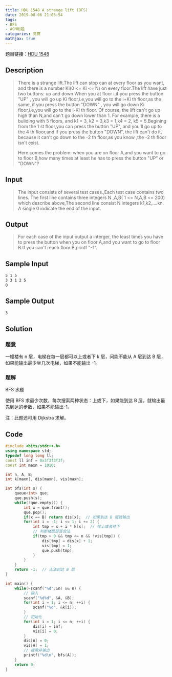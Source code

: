 ```yaml
---
title: HDU 1548 A strange lift (BFS)
date: 2019-08-06 21:03:54
tags: 
- BFS
- ACM刷题
categories: 竞赛
mathjax: true
---
```


题目链接：[HDU 1548](http://acm.hdu.edu.cn/showproblem.php?pid=1548)

## Description
> There is a strange lift.The lift can stop can at every floor as you want, and there is a number Ki(0 <= Ki <= N) on every floor.The lift have just two buttons: up and down.When you at floor i,if you press the button "UP" , you will go up Ki floor,i.e,you will go to the i+Ki th floor,as the same, if you press the button "DOWN" , you will go down Ki floor,i.e,you will go to the i-Ki th floor. Of course, the lift can't go up high than N,and can't go down lower than 1. For example, there is a buliding with 5 floors, and k1 = 3, k2 = 3,k3 = 1,k4 = 2, k5 = 5.Begining from the 1 st floor,you can press the button "UP", and you'll go up to the 4 th floor,and if you press the button "DOWN", the lift can't do it, because it can't go down to the -2 th floor,as you know ,the -2 th floor isn't exist. 
> 
> Here comes the problem: when you are on floor A,and you want to go to floor B,how many times at least he has to press the button "UP" or "DOWN"? 

<!--more-->

## Input
> The input consists of several test cases.,Each test case contains two lines. 
> The first line contains three integers N ,A,B( 1 <= N,A,B <= 200) which describe above,The second line consist N integers k1,k2,....kn. 
> A single 0 indicate the end of the input.

## Output
> For each case of the input output a interger, the least times you have to press the button when you on floor A,and you want to go to floor B.If you can't reach floor B,printf "-1".

## Sample Input
```markdown
5 1 5
3 3 1 2 5
0
```

## Sample Output
```markdown
3
```

## Solution

### 题意

一幢楼有 n 层，电梯在每一层都可以上或者下 k 层，问能不能从 A 层到达 B 层，如果能输出最少坐几次电梯，如果不能输出 -1。

### 题解

BFS 水题

使用 BFS 求最少次数，每次搜索两种状态：上或下，如果能到达 B 层，就输出最先到达的步数，如果不能输出-1。

注：此题还可用 Dijkstra 求解。

## Code

```cpp
#include <bits/stdc++.h>
using namespace std;
typedef long long ll;
const ll inf = 0x3f3f3f3f;
const int maxn = 1010;

int n, A, B;
int k[maxn], dis[maxn], vis[maxn];

int bfs(int s) {
    queue<int> que;
    que.push(s);
    while(!que.empty()) {
        int x = que.front();
        que.pop();
        if(x == B) return dis[x];  // 如果到达 B 层就输出
        for(int i = -1; i <= 1; i += 2) {
            int tmp = x + i * k[x];  // 往上或者往下
            // 判断楼层是否合法
            if(tmp > 0 && tmp <= n && !vis[tmp]) {
                dis[tmp] = dis[x] + 1;
                vis[tmp] = 1;
                que.push(tmp);
            }
        }
    }
    return -1;  // 无法到达 B 层
}

int main() {
    while(~scanf("%d",&n) && n) {
        // 输入
        scanf("%d%d", &A, &B);
        for(int i = 1; i <= n; ++i) {
            scanf("%d", &k[i]);
        }
        // 初始化
        for(int i = 1; i <= n; ++i) {
            dis[i] = inf;
            vis[i] = 0;
        }
        dis[A] = 0;
        vis[A] = 1;
        // 搜索并输出
        printf("%d\n", bfs(A));
    }
    return 0;
}

```